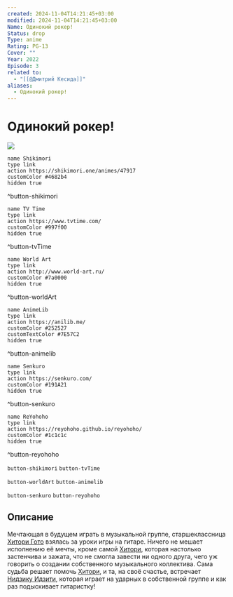 ```yaml
---
created: 2024-11-04T14:21:45+03:00
modified: 2024-11-04T14:21:45+03:00
Name: Одинокий рокер!
Status: drop
Type: anime
Rating: PG-13
Cover: ""
Year: 2022
Episode: 3
related to:
  - "[[@Дмитрий Кесида]]"
aliases:
  - Одинокий рокер!
---
```


# Одинокий рокер!

![](https://nyaa.shikimori.one/uploads/poster/animes/47917/35b343a77242f2ab85e5fe10905c7e4b.jpeg)

```button
name Shikimori
type link
action https://shikimori.one/animes/47917
customColor #4682b4
hidden true
```
^button-shikimori

```button
name TV Time
type link
action https://www.tvtime.com/
customColor #997f00
hidden true
```
^button-tvTime

```button
name World Art
type link
action http://www.world-art.ru/
customColor #7a0000
hidden true
```
^button-worldArt

```button
name AnimeLib
type link
action https://anilib.me/
customColor #252527
customTextColor #7E57C2
hidden true
```
^button-animelib

```button
name Senkuro
type link
action https://senkuro.com/
customColor #191A21
hidden true
```
^button-senkuro

```button
name ReYohoho
type link
action https://reyohoho.github.io/reyohoho/
customColor #1c1c1c
hidden true
```
^button-reyohoho

`button-shikimori` `button-tvTime`

`button-worldArt` `button-animelib`

`button-senkuro` `button-reyohoho`

## Описание

Мечтающая в будущем играть в музыкальной группе, старшеклассница [Хитори Гото](https://shikimori.one/characters/206276-hitori-gotou) взялась за уроки игры на гитаре. Ничего не мешает исполнению её мечты, кроме самой [Хитори](https://shikimori.one/characters/206276-hitori-gotou), которая настолько застенчива и зажата, что не смогла завести ни одного друга, чего уж говорить о создании собственного музыкального коллектива. Сама судьба решает помочь [Хитори](https://shikimori.one/characters/206276-hitori-gotou), и та, на своё счастье, встречает [Нидзику Идзити](https://shikimori.one/characters/206277-nijika-ijichi), которая играет на ударных в собственной группе и как раз подыскивает гитаристку!
